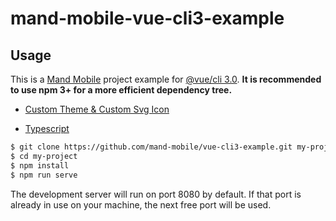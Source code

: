 # mand-mobile-vue-cli3-example

## Usage

This is a [Mand Mobile](https://github.com/didi/mand-mobile) project example for [@vue/cli 3.0](https://github.com/vuejs/vue-cli). **It is recommended to use npm 3+ for a more efficient dependency tree.**

* [Custom Theme & Custom Svg Icon](https://github.com/mand-mobile/mand-mobile-vue-cli3-example/tree/custom-theme)

* [Typescript](https://github.com/mand-mobile/mand-mobile-vue-cli3-example/tree/typescript)

``` bash
$ git clone https://github.com/mand-mobile/vue-cli3-example.git my-project
$ cd my-project
$ npm install
$ npm run serve
```

The development server will run on port 8080 by default. If that port is already in use on your machine, the next free port will be used.
